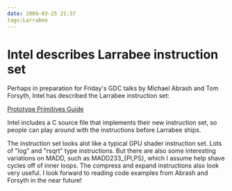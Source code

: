 ```yaml
---
date: 2009-03-25 21:37
tags:Larrabee
---
```


# Intel describes Larrabee instruction set

Perhaps in preparation for Friday's GDC talks by Michael Abrash and Tom
Forsyth, Intel has described the Larrabee instruction set:

[Prototype Primitives Guide](http://software.intel.com/en-us/articles/prototype-primitives-guide/)

Intel includes a C source file that implements their new
instruction set, so people can play around with the instructions before
Larrabee ships.

The instruction set looks alot like a typical GPU shader
instruction set. Lots of "log" and "rsqrt" type instructions. But there are
also some interesting variations on MADD, such as MADD233_{PI,PS}, which I
assume help shave cycles off of inner loops. The compress and expand
instructions also look very useful. I look forward to reading code examples
from Abrash and Forsyth in the near future!
